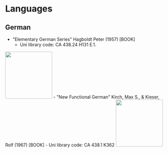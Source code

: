 # Languages
## German
- "Elementary German Series" Hagboldt Peter (1957) [BOOK] 
    - Uni library code: CA 438.24 H131 E.1.

<a href = "https://i.postimg.cc/GhKrRxwH/76-AB3-C41-4501-4-D82-AADE-7814-CB635670.jpg">
<img src="https://i.postimg.cc/GhKrRxwH/76-AB3-C41-4501-4-D82-AADE-7814-CB635670.jpg" style="height:150px;width:auto"></a>
- "New Functional German" Kirch, Max S., & Kieser, Rolf (1967) [BOOK]
    - Uni library code: CA 438.1 K362

<a href = "https://i.postimg.cc/wMSNjYsQ/76-E19-EAE-41-BC-414-E-AD1-A-2619-A8-C50366.jpg">
<img src="https://i.postimg.cc/wMSNjYsQ/76-E19-EAE-41-BC-414-E-AD1-A-2619-A8-C50366.jpg" style="height:150px;width:auto"></a>

<!--<img src="smiley.gif" alt="Smiley face" width="42" height="42" style="width:20px;height:auto"> -->
